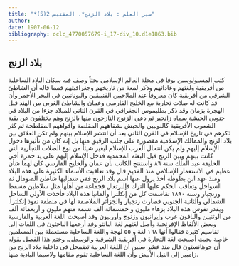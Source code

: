 ```yaml
---
title: "*سير العلم : بلاد الزنج*. المقتبس 2(5)"
author: 
date: 1907-06-12
bibliography: oclc_4770057679-i_17-div_10.d1e1863.bib
---
```




##  بلاد الزنج 


  كتب المسيولوسين بوفا في مجلة العالم الإسلامي بحثاً وصف فيه سكان البلاد الساحلية من أفريقية ولغتهم وعاداتهم وذكر لمعة من تاريخهم وجغرافيتهم فمما قاله أن الشاطئ الشرقي من أفريقية كان معروفاً عند الملاحيين الفنييقين واليونانيين في البحر الأحمر وأن قد كانت له صلات تجارية مع الخليج الفارسي وعمان والشاطئ الغربي من الهند قبل الهجرة   بزمان وقد ذكر بطليموس الجغرافي في القرن الثاني للميلاد جزءا من البلاد في جنوبي الحبشة سماه زانجير ثم دعي الزنوج النازحون منها بالزنج وهم يختلفون عن بقية الشعوب الأفريقية كالنوبيين والحبش بشفاههم المقلصة وأفواههم المفلطحة ثم كثر ذكرهم في تاريخ الإسلام في القرن الثاني بعد أن انتشر الإسلام بينهم ولم تكن العلائق بين بلاد الزنج والممالك الإسلامية مقصورة على جلب الرقيق منها بل إنه كان من تأثيرها دخول الإسلام إليهم ولم يكن انتحال العرب للإسلام ليغير شيئاً من نوع الصلات التجارية التي كانت بينهم وبين الزنج فبل البعثة المحمدية فدخل الإسلام إليهم على يد حمزة أخي الخليفة عبد الملك سنة  ٨٦  واستنتج الكاتب بأن عمان والخليج الفارسي كان لهما شأن عظيم في الاستعمار الإسلامي منذ القديم قال وقد تعاقبت الأسماء الكثيرة على هذه البلاد ومنذ عهد  ابن بطوطة  أخذ يزول عنها اسم بلاد الزنج ففي شمإليها شاطئ الصومال ثم السواحل وتعاقب الحكم عليها الترك فإلبرتغال فجماعة من أهلها مثل سلاطين مسقط وزنجبار وسنة  ١٨٩٠  تقاسمت كل من إنكلترا وألمانيا هذه البلاد فأخذت الأولى الساحل الشمالي والثانية الجنوبي فصارت زنجبار والجزائر الملاصقة لها في منطقة نفوذ إنكلترا. ويقدر نفوس هذه البلاد بزهاء مليون و  خمسمائة  ألف  نسمة منهم مليون و  أربعمائة  ألف  من الوثنيين والباقون عرب وإيرانيون وزنوج وأوربيون وقد أصبحت اللغة العربية والفارسية وبعض الألفاظ الإفرنجية وأصل لغتهم لغة البانتو وقد أرجعها الباحثون في اللغات إلى تقاسيم كثيرة فقالوا أنها  ١٦٨  لغة و  ٥٥  لهجة واللغة الساحلية مستعملة بين المسلمين خاصة بحيث أصبحت لغة التجارة في أفريقية الشرقية والوسطى. وختم هذا الفصل بقوله أن جوهانستون قال منذ  عشر  سنين أن اللغة العربية تضمحل في داخلية بلاد الزنج من زامبير إلى النيل الأبيض وأن اللغة الساحلية تقوم مقامها ولاسيما البادية منها. 
